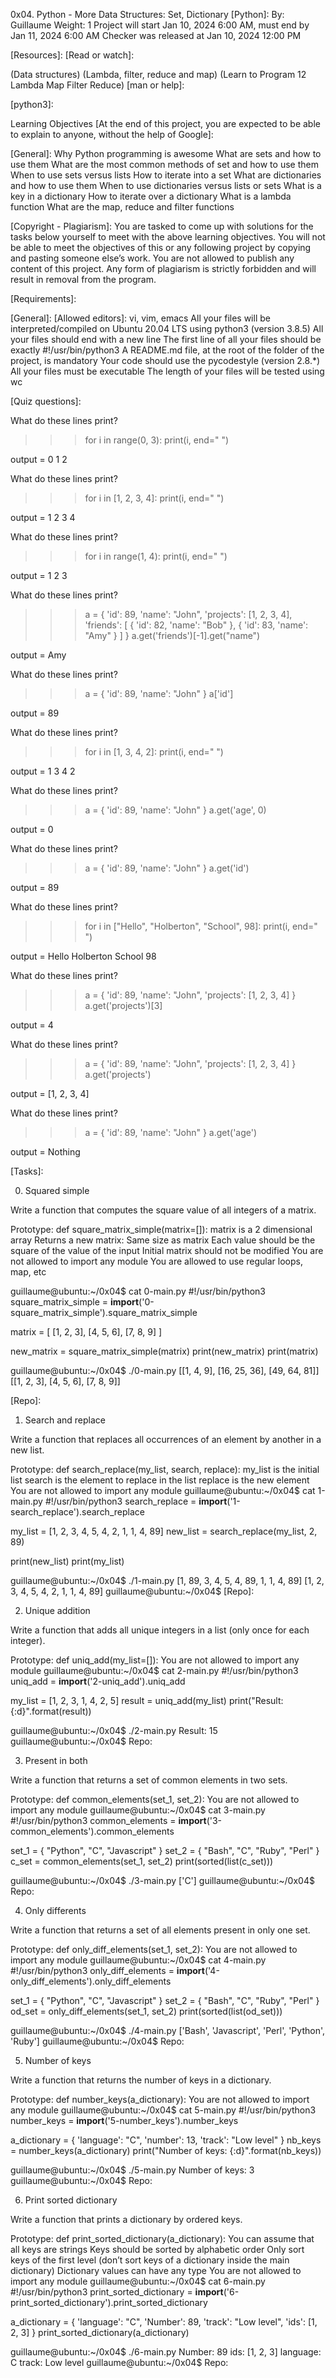 0x04. Python - More Data Structures: Set, Dictionary
[Python]:
 By: Guillaume
 Weight: 1
 Project will start Jan 10, 2024 6:00 AM, must end by Jan 11, 2024 6:00 AM
 Checker was released at Jan 10, 2024 12:00 PM

[Resources]:
[Read or watch]:

(Data structures)
(Lambda, filter, reduce and map)
(Learn to Program 12 Lambda Map Filter Reduce)
[man or help]:

[python3]:

Learning Objectives
[At the end of this project, you are expected to be able to explain to anyone, without the help of Google]:

[General]:
Why Python programming is awesome
What are sets and how to use them
What are the most common methods of set and how to use them
When to use sets versus lists
How to iterate into a set
What are dictionaries and how to use them
When to use dictionaries versus lists or sets
What is a key in a dictionary
How to iterate over a dictionary
What is a lambda function
What are the map, reduce and filter functions

[Copyright - Plagiarism]:
You are tasked to come up with solutions for the tasks below yourself to meet with the above learning objectives.
You will not be able to meet the objectives of this or any following project by copying and pasting someone else’s work.
You are not allowed to publish any content of this project.
Any form of plagiarism is strictly forbidden and will result in removal from the program.

[Requirements]:

[General]:
[Allowed editors]: vi, vim, emacs
All your files will be interpreted/compiled on Ubuntu 20.04 LTS using python3 (version 3.8.5)
All your files should end with a new line
The first line of all your files should be exactly #!/usr/bin/python3
A README.md file, at the root of the folder of the project, is mandatory
Your code should use the pycodestyle (version 2.8.*)
All your files must be executable
The length of your files will be tested using wc

[Quiz questions]:

[Question]: #0
What do these lines print?

>>> for i in range(0, 3):
>>>     print(i, end=" ")

output = 0 1 2

[Question]: #1
What do these lines print?

>>> for i in [1, 2, 3, 4]:
>>>     print(i, end=" ")

output = 1 2 3 4

[Question]: #2
What do these lines print?

>>> for i in range(1, 4):
>>>     print(i, end=" ")

output = 1 2 3

[Question]: #3
What do these lines print?

>>> a = { 'id': 89, 'name': "John", 'projects': [1, 2, 3, 4], 'friends': [ { 'id': 82, 'name': "Bob" }, { 'id': 83, 'name': "Amy" } ] }
>>> a.get('friends')[-1].get("name")

output = Amy

[Question]: #4
What do these lines print?

>>> a = { 'id': 89, 'name': "John" }
>>> a['id']

output = 89

[Question]: #5
What do these lines print?

>>> for i in [1, 3, 4, 2]:
>>>     print(i, end=" ")

output = 1 3 4 2

[Question]: #6
What do these lines print?

>>> a = { 'id': 89, 'name': "John" }
>>> a.get('age', 0)

output = 0

[Question]: #7
What do these lines print?

>>> a = { 'id': 89, 'name': "John" }
>>> a.get('id')

output = 89

[Question]: #8
What do these lines print?

>>> for i in ["Hello", "Holberton", "School", 98]:
>>>     print(i, end=" ")

output = Hello Holberton School 98

[Question]: #9
What do these lines print?

>>> a = { 'id': 89, 'name': "John", 'projects': [1, 2, 3, 4] }
>>> a.get('projects')[3]

output = 4

[Question]: #10
What do these lines print?

>>> a = { 'id': 89, 'name': "John", 'projects': [1, 2, 3, 4] }
>>> a.get('projects')

output = [1, 2, 3, 4]

[Question]: #11
What do these lines print?

>>> a = { 'id': 89, 'name': "John" }
>>> a.get('age')

output = Nothing

[Tasks]:

0. Squared simple

Write a function that computes the square value of all integers of a matrix.

Prototype: def square_matrix_simple(matrix=[]):
matrix is a 2 dimensional array
Returns a new matrix:
Same size as matrix
Each value should be the square of the value of the input
Initial matrix should not be modified
You are not allowed to import any module
You are allowed to use regular loops, map, etc

guillaume@ubuntu:~/0x04$ cat 0-main.py
#!/usr/bin/python3
square_matrix_simple = __import__('0-square_matrix_simple').square_matrix_simple

matrix = [
    [1, 2, 3],
    [4, 5, 6],
    [7, 8, 9]
]

new_matrix = square_matrix_simple(matrix)
print(new_matrix)
print(matrix)

guillaume@ubuntu:~/0x04$ ./0-main.py
[[1, 4, 9], [16, 25, 36], [49, 64, 81]]
[[1, 2, 3], [4, 5, 6], [7, 8, 9]]

[Repo]:

[GitHub repository]: alx-higher_level_programming
[Directory]: 0x04-python-more_data_structures
[File]: 0-square_matrix_simple.py

1. Search and replace

Write a function that replaces all occurrences of an element by another in a new list.

Prototype: def search_replace(my_list, search, replace):
my_list is the initial list
search is the element to replace in the list
replace is the new element
You are not allowed to import any module
guillaume@ubuntu:~/0x04$ cat 1-main.py
#!/usr/bin/python3
search_replace = __import__('1-search_replace').search_replace

my_list = [1, 2, 3, 4, 5, 4, 2, 1, 1, 4, 89]
new_list = search_replace(my_list, 2, 89)

print(new_list)
print(my_list)

guillaume@ubuntu:~/0x04$ ./1-main.py
[1, 89, 3, 4, 5, 4, 89, 1, 1, 4, 89]
[1, 2, 3, 4, 5, 4, 2, 1, 1, 4, 89]
guillaume@ubuntu:~/0x04$ 
[Repo]:

[GitHub repository]: alx-higher_level_programming
[Directory]: 0x04-python-more_data_structures
[File]: 1-search_replace.py

2. Unique addition

Write a function that adds all unique integers in a list (only once for each integer).

Prototype: def uniq_add(my_list=[]):
You are not allowed to import any module
guillaume@ubuntu:~/0x04$ cat 2-main.py
#!/usr/bin/python3
uniq_add = __import__('2-uniq_add').uniq_add

my_list = [1, 2, 3, 1, 4, 2, 5]
result = uniq_add(my_list)
print("Result: {:d}".format(result))

guillaume@ubuntu:~/0x04$ ./2-main.py
Result: 15
guillaume@ubuntu:~/0x04$ 
Repo:

[GitHub repository]: alx-higher_level_programming
[Directory]: 0x04-python-more_data_structures
[File]: 2-uniq_add.py

3. Present in both

Write a function that returns a set of common elements in two sets.

Prototype: def common_elements(set_1, set_2):
You are not allowed to import any module
guillaume@ubuntu:~/0x04$ cat 3-main.py
#!/usr/bin/python3
common_elements = __import__('3-common_elements').common_elements

set_1 = { "Python", "C", "Javascript" }
set_2 = { "Bash", "C", "Ruby", "Perl" }
c_set = common_elements(set_1, set_2)
print(sorted(list(c_set)))

guillaume@ubuntu:~/0x04$ ./3-main.py
['C']
guillaume@ubuntu:~/0x04$ 
Repo:

[GitHub repository]: alx-higher_level_programming
[Directory]: 0x04-python-more_data_structures
[File]: 3-common_elements.py

4. Only differents

Write a function that returns a set of all elements present in only one set.

Prototype: def only_diff_elements(set_1, set_2):
You are not allowed to import any module
guillaume@ubuntu:~/0x04$ cat 4-main.py
#!/usr/bin/python3
only_diff_elements = __import__('4-only_diff_elements').only_diff_elements

set_1 = { "Python", "C", "Javascript" }
set_2 = { "Bash", "C", "Ruby", "Perl" }
od_set = only_diff_elements(set_1, set_2)
print(sorted(list(od_set)))

guillaume@ubuntu:~/0x04$ ./4-main.py
['Bash', 'Javascript', 'Perl', 'Python', 'Ruby']
guillaume@ubuntu:~/0x04$ 
Repo:

[GitHub repository]: alx-higher_level_programming
[Directory]: 0x04-python-more_data_structures
[File]: 4-only_diff_elements.py

5. Number of keys

Write a function that returns the number of keys in a dictionary.

Prototype: def number_keys(a_dictionary):
You are not allowed to import any module
guillaume@ubuntu:~/0x04$ cat 5-main.py
#!/usr/bin/python3
number_keys = __import__('5-number_keys').number_keys

a_dictionary = { 'language': "C", 'number': 13, 'track': "Low level" }
nb_keys = number_keys(a_dictionary)
print("Number of keys: {:d}".format(nb_keys))

guillaume@ubuntu:~/0x04$ ./5-main.py
Number of keys: 3
guillaume@ubuntu:~/0x04$ 
Repo:

[GitHub repository]: alx-higher_level_programming
[Directory]: 0x04-python-more_data_structures
[File]: 5-number_keys.py

6. Print sorted dictionary

Write a function that prints a dictionary by ordered keys.

Prototype: def print_sorted_dictionary(a_dictionary):
You can assume that all keys are strings
Keys should be sorted by alphabetic order
Only sort keys of the first level (don’t sort keys of a dictionary inside the main dictionary)
Dictionary values can have any type
You are not allowed to import any module
guillaume@ubuntu:~/0x04$ cat 6-main.py
#!/usr/bin/python3
print_sorted_dictionary = __import__('6-print_sorted_dictionary').print_sorted_dictionary

a_dictionary = { 'language': "C", 'Number': 89, 'track': "Low level", 'ids': [1, 2, 3] }
print_sorted_dictionary(a_dictionary)

guillaume@ubuntu:~/0x04$ ./6-main.py
Number: 89
ids: [1, 2, 3]
language: C
track: Low level
guillaume@ubuntu:~/0x04$ 
Repo:

[GitHub repository]: alx-higher_level_programming
[Directory]: 0x04-python-more_data_structures
[File]: 6-print_sorted_dictionary.py

